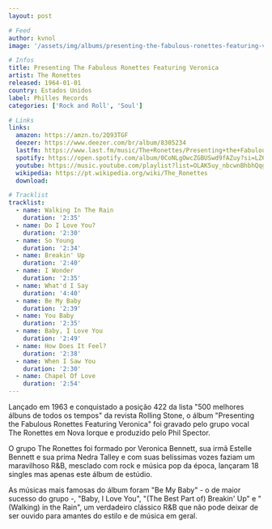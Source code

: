 ```yaml
---
layout: post

# Feed
author: kvnol
image: '/assets/img/albums/presenting-the-fabulous-ronettes-featuring-veronica.jpg'

# Infos
title: Presenting The Fabulous Ronettes Featuring Veronica
artist: The Ronettes
released: 1964-01-01
country: Estados Unidos
label: Philles Records
categories: ['Rock and Roll', 'Soul']

# Links
links:
  amazon: https://amzn.to/2Q93TGF
  deezer: https://www.deezer.com/br/album/8305234
  lastfm: https://www.last.fm/music/The+Ronettes/Presenting+the+Fabulous+Ronettes+Featuring+Veronica
  spotify: https://open.spotify.com/album/0CoNLgOwcZGBUSwd9fAZuy?si=LZ60wmsWQC-YGSAlCV5ELg
  youtube: https://music.youtube.com/playlist?list=OLAK5uy_nbcwnBhbhQqgvmT1HKQu2MtE9Br-AZR-w
  wikipedia: https://pt.wikipedia.org/wiki/The_Ronettes
  download:

# Tracklist
tracklist:
  - name: Walking In The Rain
    duration: '2:35'
  - name: Do I Love You?
    duration: '2:30'
  - name: So Young
    duration: '2:34'
  - name: Breakin' Up
    duration: '2:40'
  - name: I Wonder
    duration: '2:35'
  - name: What'd I Say
    duration: '4:40'
  - name: Be My Baby
    duration: '2:39'
  - name: You Baby
    duration: '2:35'
  - name: Baby, I Love You
    duration: '2:49'
  - name: How Does It Feel?
    duration: '2:38'
  - name: When I Saw You
    duration: '2:30'
  - name: Chapel Of Love
    duration: '2:54'
---
```


Lançado em 1963 e conquistado a posição 422 da lista "500 melhores álbuns de todos os tempos" da revista Rolling Stone, o álbum "Presenting the Fabulous Ronettes Featuring Veronica" foi gravado pelo grupo vocal The Ronettes em Nova Iorque e produzido pelo Phil Spector.

O grupo The Ronettes foi formado por Veronica Bennett, sua irmã Estelle Bennett e sua prima Nedra Talley e com suas belíssimas vozes faziam um maravilhoso R&B, mesclado com rock e música pop da época, lançaram 18 singles mas apenas este álbum de estúdio.

As músicas mais famosas do álbum foram "Be My Baby" - o de maior sucesso do grupo -, "Baby, I Love You", "(The Best Part of) Breakin' Up" e "(Walking) in the Rain", um verdadeiro clássico R&B que não pode deixar de ser ouvido para amantes do estilo e de música em geral.
